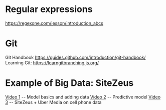 # Regular expressions
https://regexone.com/lesson/introduction_abcs

# Git 
Git Handbook https://guides.github.com/introduction/git-handbook/
Learning Git: https://learngitbranching.js.org/

# Example of Big Data: SiteZeus 
[Video 1](https://www.youtube.com/watch?v=c4m4HH19m5Q) -- Model basics and adding data 
[Video 2](https://www.youtube.com/watch?v=CuihDgBtApI) -- Predictive model 
[Video 3](https://www.youtube.com/watch?v=OHGxfjNzIHY) -- SiteZeus + Uber Media on cell phone data
